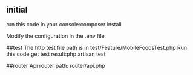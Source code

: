 ## initial
run this code in your console:composer install  

Modify the configuration in the .env file


##test
The http test file path is in test/Feature/MobileFoodsTest.php
Run this code get test result:php artisan test


##router
Api router path: router/api.php
